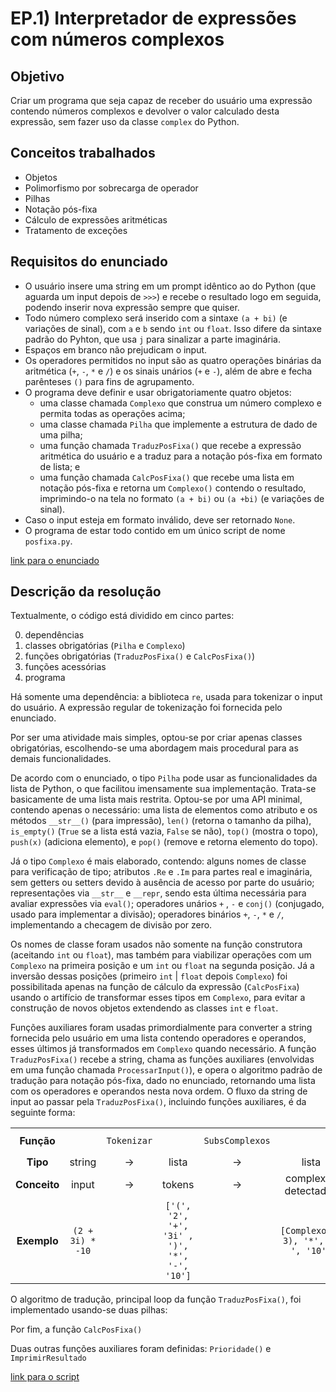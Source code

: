 # EP.1) Interpretador de expressões com números complexos


## Objetivo

Criar um programa que seja capaz de receber do usuário uma expressão contendo números complexos e devolver o valor calculado desta expressão, sem fazer uso da classe ```complex``` do Python.

## Conceitos trabalhados

* Objetos
* Polimorfismo por sobrecarga de operador
* Pilhas
* Notação pós-fixa
* Cálculo de expressões aritméticas
* Tratamento de exceções

## Requisitos do enunciado

* O usuário insere uma string em um prompt idêntico ao do Python (que aguarda um input depois de ```>>>```) e recebe o resultado logo em seguida, podendo inserir nova expressão sempre que quiser.
* Todo número complexo será inserido com a sintaxe ```(a + bi)``` (e variações de sinal), com ```a``` e ```b``` sendo ```int``` ou ```float```. Isso difere da sintaxe padrão do Pyhton, que usa ```j``` para sinalizar a parte imaginária.
* Espaços em branco não prejudicam o input.
* Os operadores permitidos no input são as quatro operações binárias da aritmética (```+```, ```-```, ```*``` e ```/```) e os sinais unários (```+``` e ```-```), além de abre e fecha parênteses ```()``` para fins de agrupamento.
* O programa deve definir e usar obrigatoriamente quatro objetos:
    - uma classe chamada ```Complexo``` que construa um número complexo e permita todas as operações acima; 
    - uma classe chamada ```Pilha``` que implemente a estrutura de dado de uma pilha;
    - uma função chamada ```TraduzPosFixa()``` que recebe a expressão aritmética do usuário e a traduz para a notação pós-fixa em formato de lista; e
    - uma função chamada ```CalcPosFixa()``` que recebe uma lista em notação pós-fixa e retorna um ```Complexo()``` contendo o resultado, imprimindo-o na tela no formato ```(a + bi)``` ou ```(a +bi)``` (e variações de sinal).
* Caso o input esteja em formato inválido, deve ser retornado ```None```.
* O programa de estar todo contido em um único script de nome ```posfixa.py```.

[link para o enunciado](enunciado.pdf)

## Descrição da resolução

Textualmente, o código está dividido em cinco partes:

0. dependências
1. classes obrigatórias (```Pilha``` e ```Complexo```)
2. funções obrigatórias (```TraduzPosFixa()``` e ```CalcPosFixa()```)
3. funções acessórias
4. programa

Há somente uma dependência: a biblioteca ```re```, usada para tokenizar o input do usuário. A expressão regular de tokenização foi fornecida pelo enunciado.

Por ser uma atividade mais simples, optou-se por criar apenas classes obrigatórias, escolhendo-se uma abordagem mais procedural para as demais funcionalidades.

De acordo com o enunciado, o tipo ```Pilha``` pode usar as funcionalidades da lista de Python, o que facilitou imensamente sua implementação. Trata-se basicamente de uma lista mais restrita. Optou-se por uma API minimal, contendo apenas o necessário: uma lista de elementos como atributo e os métodos ```__str__()``` (para impressão), ```len()``` (retorna o tamanho da pilha), ```is_empty()``` (```True``` se a lista está vazia, ```False``` se não), ```top()``` (mostra o topo), ```push(x)``` (adiciona elemento), e ```pop()``` (remove e retorna elemento do topo).

Já o tipo ```Complexo``` é mais elaborado, contendo: alguns nomes de classe para verificação de tipo; atributos ```.Re``` e ```.Im``` para partes real e imaginária, sem getters ou setters devido à ausência de acesso por parte do usuário; representações via ```__str__``` e ```__repr```, sendo esta última necessária para avaliar expressões via ```eval()```; operadores unários ```+``` , ```-``` e ```conj()``` (conjugado, usado para implementar a divisão); operadores binários ```+```, ```-```, ```*``` e ```/```, implementando a checagem de divisão por zero.

Os nomes de classe foram usados não somente na função construtora (aceitando ```int``` ou ```float```), mas também para viabilizar operações com um ```Complexo``` na primeira posição e um ```int``` ou ```float``` na segunda posição. Já a inversão dessas posições (primeiro ```int``` | ```float``` depois ```Complexo```) foi possibilitada apenas na função de cálculo da expressão (```CalcPosFixa```) usando o artifício de transformar esses tipos em ```Complexo```, para evitar a construção de novos objetos extendendo as classes ```int``` e ```float```.

Funções auxiliares foram usadas primordialmente para converter a string fornecida pelo usuário em uma lista contendo operadores e operandos, esses últimos já transformados em ```Complexo``` quando necessário. A função ```TraduzPosFixa()``` recebe a string, chama as funções auxiliares (envolvidas em uma função chamada ```ProcessarInput()```), e opera o algoritmo padrão de tradução para notação pós-fixa, dado no enunciado, retornando uma lista com os operadores e operandos nesta nova ordem. O fluxo da string de input ao passar pela ```TraduzPosFixa()```, incluindo funções auxiliares, é da seguinte forma:

|      |       |        |     |    |    |   |     |  |  |
|:-----:|:--------:|:------:|:----:|:----:|:----:|:---:|:-----:|:---:|:-----:|
| **Função** | | ```Tokenizar``` |  | ```SubsComplexos``` | | ```SubsUnarios``` |  | loop de ```TraduzPosFixa``` |
| **Tipo** | string | $\rightarrow$ | lista | $\rightarrow$ | lista |$\rightarrow$ | lista | $\rightarrow$ | lista |
| **Conceito** | input | $\rightarrow$ | tokens | $\rightarrow$ | complexos detectados | $\rightarrow$ | unários detectados | $\rightarrow$ | pós-fixa |
| **Exemplo** | ```(2 + 3i) * -10``` | | ```['(', '2', '+', '3i' , ')', '*', '-', '10']``` | | ```[Complexo(2, 3), '*', '-', '10']``` | | ```[Complexo(2, 3), '*', '_', '10']``` | | ```[Complexo(2.0, 3.0), '10', '_', '*']```| 

O algoritmo de tradução, principal loop da função ```TraduzPosFixa()```, foi implementado usando-se duas pilhas:

Por fim, a função ```CalcPosFixa()```

Duas outras funções auxiliares foram definidas: ```Prioridade()``` e ```ImprimirResultado```




[link para o script](posfixa.py)